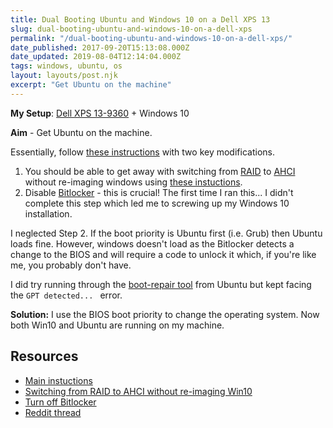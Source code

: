 ```yaml
---
title: Dual Booting Ubuntu and Windows 10 on a Dell XPS 13
slug: dual-booting-ubuntu-and-windows-10-on-a-dell-xps
permalink: "/dual-booting-ubuntu-and-windows-10-on-a-dell-xps/"
date_published: 2017-09-20T15:13:08.000Z
date_updated: 2019-08-04T12:14:04.000Z
tags: windows, ubuntu, os
layout: layouts/post.njk
excerpt: "Get Ubuntu on the machine"
---
```


**My Setup**: [Dell XPS 13-9360](http://www.dell.com/en-uk/shop/laptop-and-2-in-1-pcs/xps-13/spd/xps-13-9360-laptop) + Windows 10

**Aim** - Get Ubuntu on the machine.

Essentially, follow [these instructions](https://askubuntu.com/a/868294/424657) with two key modifications.

1. You should be able to get away with switching from [RAID](https://en.wikipedia.org/wiki/RAID) to [AHCI](https://en.wikipedia.org/wiki/Advanced_Host_Controller_Interface) without re-imaging windows using [these instuctions](http://triplescomputers.com/blog/uncategorized/solution-switch-windows-10-from-raidide-to-ahci-operation/).
2. Disable [Bitlocker](https://en.wikipedia.org/wiki/RAID) - this is crucial! The first time I ran this... I didn't complete this step which led me to screwing up my Windows 10 installation.

I neglected Step 2. If the boot priority is Ubuntu first (i.e. Grub) then Ubuntu loads fine. However, windows doesn't load as the Bitlocker detects a change to the BIOS and will require a code to unlock it which, if you're like me, you probably don't have.

I did try running through the [boot-repair tool](https://help.ubuntu.com/community/Boot-Repair) from Ubuntu but kept facing the `GPT detected... ` error.

**Solution:** I use the BIOS boot priority to change the operating system. Now both Win10 and Ubuntu are running on my machine.

## Resources

- [Main instuctions](https://askubuntu.com/a/868294/424657)
- [Switching from RAID to AHCI without re-imaging Win10](http://triplescomputers.com/blog/uncategorized/solution-switch-windows-10-from-raidide-to-ahci-operation/)
- [Turn off Bitlocker](http://triplescomputers.com/blog/uncategorized/solution-switch-windows-10-from-raidide-to-ahci-operation/)
- [Reddit thread](https://www.reddit.com/r/Dell/comments/5xw27t/dell_xps_15_9560_dualboot_windows_10_ubuntu_lts/)
